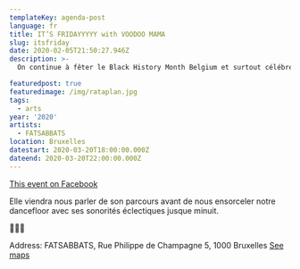 ```yaml
---
templateKey: agenda-post
language: fr
title: IT’S FRIDAYYYYY with VOODOO MAMA
slug: itsfriday
date: 2020-02-05T21:50:27.946Z
description: >-
  On continue à fêter le Black History Month Belgium et surtout célébrer les Femmes Noires chez FATSABBATS. On vous invite à passer un bon moment avec Dj VoodooMama

featuredpost: true
featuredimage: /img/rataplan.jpg
tags:
  - arts
year: '2020'
artists:
  - FATSABBATS
location: Bruxelles
datestart: 2020-03-20T18:00:00.000Z
dateend: 2020-03-20T22:00:00.000Z
---
```

[This event on Facebook](https://www.facebook.com/events/700084460730425/)


Elle viendra nous parler de son parcours avant de nous ensorceler notre dancefloor avec ses sonorités éclectiques jusque minuit.

🖤🖤🖤

Address: FATSABBATS, Rue Philippe de Champagne 5, 1000 Bruxelles [See maps](https://goo.gl/maps/fRmRW6RtoArwWefM7)
